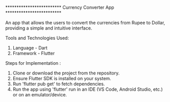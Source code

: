 ************************* Currency Converter App *************************

An app that allows the users to convert the currencies from Rupee to Dollar, providing a simple and intuitive interface.

Tools and Technologies Used:
1. Language - Dart
2. Framework - Flutter

Steps for Implementation :
1. Clone or download the project from the repository.
2. Ensure Flutter SDK is installed on your system.
3. Run 'flutter pub get' to fetch dependencies.
4. Run the app using 'flutter' run in an IDE (VS Code, Android Studio, etc.) or on an emulator/device.


